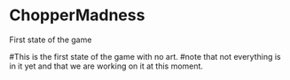 # ChopperMadness
First state of the game

#This is the first state of the game with no art.
#note that not everything is in it yet and that we are working on it at this moment.
